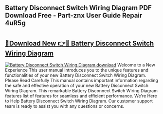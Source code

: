## Battery Disconnect Switch Wiring Diagram PDF Download Free - Part-znx User Guide Repair 4uR5g

# <h2><a href="http://dfs9g8.blite.top/?on=Battery+Disconnect+Switch+Wiring+Diagram">🔗Download New 👉🔴 Battery Disconnect Switch Wiring Diagram</a></h2>

[![Battery Disconnect Switch Wiring Diagram download](https://i.imgur.com/lujVjoI.png)](http://dfs9g8.blite.top/?on=Battery+Disconnect+Switch+Wiring+Diagram)
Welcome to a New Experience This user manual introduces you to the unique features and functionalities of your new Battery Disconnect Switch Wiring Diagram. Please Read Carefully This manual contains important information regarding the safe and effective operation of your new Battery Disconnect Switch Wiring Diagram. This remarkable Battery Disconnect Switch Wiring Diagram features list of features for seamless and efficient performance. We're Here to Help Battery Disconnect Switch Wiring Diagram. Our customer support team is ready to assist you with any questions or concerns.
